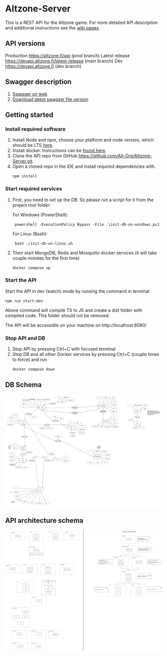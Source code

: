# Altzone-Server

This is a REST API for the Altzone game. For more detailed API description and additional instructions see the [wiki pages](https://github.com/Alt-Org/Altzone-Server/wiki).


## API versions

Production https://altzone.fi/api (prod branch)
Latest release https://devapi.altzone.fi/latest-release (main branch)
Dev https://devapi.altzone.fi (dev branch)


## Swagger description

1. [Swagger on web](https://devapi.altzone.fi/swagger)
2. [Download latest swagger file version](https://devapi.altzone.fi/swagger-json)


## Getting started

### Install required software

1. Install Node and npm, choose your platform and node version, which should be LTS [here](https://nodejs.org/en/download).
2. Install docker. Instructions can be [found here](https://docs.docker.com/engine/install/).
3. Clone the API repo from GitHub https://github.com/Alt-Org/Altzone-Server.git.
4. Open a cloned repo in the IDE and install required dependencies with.
   ```shell
   npm install
   ```

### Start required services

1. First, you need to set up the DB. So please run a script for it from the project root folder:

   For Windows (PowerShell):
   ```shell
    powershell -ExecutionPolicy Bypass -File .\init-db-on-windows.ps1
   ```
   
   For Linux (Bash):
   ```shell
    bash ./init-db-on-linux.sh
   ```

2. Then start MongoDB, Redis and Mosquitto docker services (it will take couple minutes for the first time) 
   ```shell 
   docker compose up
   ```

### Start the API

Start the API in dev (watch) mode by running the command in terminal
```shell
npm run start:dev
``` 

Above command will compile TS to JS and create a dist folder with compiled code. This folder should not be removed.

The API will be accessible on your machine on http://localhost:8080/

### Stop API and DB

1. Stop API by pressing Ctrl+C with focused terminal
2. Stop DB and all other Docker services by pressing Ctrl+C (couple times to force) and run
   ```shell
   docker compose down
   ```


## DB Schema

![ERD](doc/img/ERD.png)


## API architecture schema

![architecture](doc/img/architecture/api_modules.svg)

